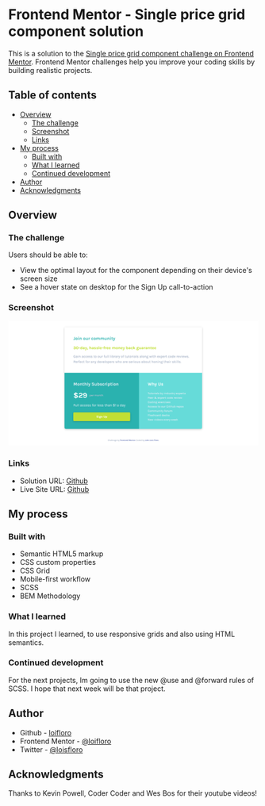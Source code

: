 # Frontend Mentor - Single price grid component solution

This is a solution to the [Single price grid component challenge on Frontend Mentor](https://www.frontendmentor.io/challenges/single-price-grid-component-5ce41129d0ff452fec5abbbc). Frontend Mentor challenges help you improve your coding skills by building realistic projects. 

## Table of contents

- [Overview](#overview)
  - [The challenge](#the-challenge)
  - [Screenshot](#screenshot)
  - [Links](#links)
- [My process](#my-process)
  - [Built with](#built-with)
  - [What I learned](#what-i-learned)
  - [Continued development](#continued-development)
- [Author](#author)
- [Acknowledgments](#acknowledgments)


## Overview

### The challenge

Users should be able to:

- View the optimal layout for the component depending on their device's screen size
- See a hover state on desktop for the Sign Up call-to-action

### Screenshot

![](./dist/images/screenshot.jpg)


### Links

- Solution URL: [Github](https://github.com/loifloro/single-price-grid-component-master)
- Live Site URL: [Github](https://loifloro.github.io/single-price-grid-component-master/dist/)

## My process

### Built with

- Semantic HTML5 markup
- CSS custom properties
- CSS Grid
- Mobile-first workflow
- SCSS 
- BEM Methodology

### What I learned

In this project I learned, to use responsive grids and also using HTML semantics.

### Continued development

For the next projects, Im going to use the new @use and @forward rules of SCSS. I hope that next week will be that project.


## Author

- Github - [loifloro](https://github.com/loifloro/)
- Frontend Mentor - [@loifloro](https://www.frontendmentor.io/profile/loifloro)
- Twitter - [@loisfloro](https://www.twitter.com/yourusername)

## Acknowledgments

Thanks to Kevin Powell, Coder Coder and Wes Bos for their youtube videos!